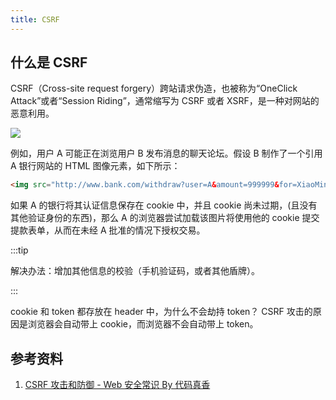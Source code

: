 ```yaml
---
title: CSRF
---
```


## 什么是 CSRF

CSRF（Cross-site request forgery）跨站请求伪造，也被称为“OneClick Attack”或者“Session Riding”，通常缩写为 CSRF 或者 XSRF，是一种对网站的恶意利用。

<Img w="730" legend="图：CSRF 基本原理" src="https://cosmos-x.oss-cn-hangzhou.aliyuncs.com/F1sPZs.png" />

例如，用户 A 可能正在浏览用户 B 发布消息的聊天论坛。假设 B 制作了一个引用 A 银行网站的 HTML 图像元素，如下所示：

```html
<img src="http://www.bank.com/withdraw?user=A&amount=999999&for=XiaoMing" />
```

如果 A 的银行将其认证信息保存在 cookie 中，并且 cookie 尚未过期，(且没有其他验证身份的东西)，那么 A 的浏览器尝试加载该图片将使用他的 cookie 提交提款表单，从而在未经 A 批准的情况下授权交易。

:::tip

解决办法：增加其他信息的校验（手机验证码，或者其他盾牌）。

:::

cookie 和 token 都存放在 header 中，为什么不会劫持 token？ CSRF 攻击的原因是浏览器会自动带上 cookie，而浏览器不会自动带上 token。

## 参考资料

1. [CSRF 攻击和防御 - Web 安全常识 By 代码真香](https://www.youtube.com/watch?v=gEPii2y3ISQ)
